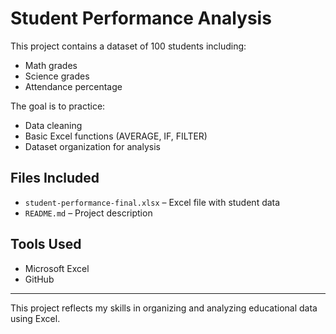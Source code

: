 #  Student Performance Analysis

This project contains a dataset of 100 students including:
-  Math grades
-  Science grades
- Attendance percentage

The goal is to practice:
- Data cleaning
- Basic Excel functions (AVERAGE, IF, FILTER)
- Dataset organization for analysis

##  Files Included
- `student-performance-final.xlsx` – Excel file with student data
- `README.md` – Project description

##  Tools Used
- Microsoft Excel
- GitHub

---

 This project reflects my skills in organizing and analyzing educational data using Excel.
